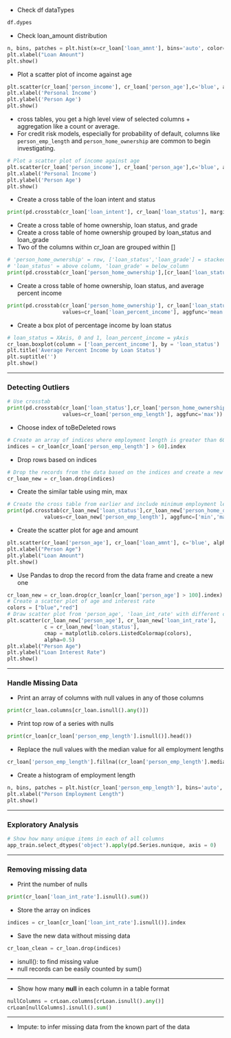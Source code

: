 * Check df dataTypes
```py
df.dypes
```
* Check loan_amount distribution
```py
n, bins, patches = plt.hist(x=cr_loan['loan_amnt'], bins='auto', color='blue',alpha=0.7, rwidth=0.85)
plt.xlabel("Loan Amount")
plt.show()
```
* Plot a scatter plot of income against age
```py
plt.scatter(cr_loan['person_income'], cr_loan['person_age'],c='blue', alpha=0.5)
plt.xlabel('Personal Income')
plt.ylabel('Person Age')
plt.show()
```
* cross tables, you get a high level view of selected columns + aggregation like a count or average. 
* For credit risk models, especially for probability of default, columns like ```person_emp_length``` and ```person_home_ownership``` are common to begin investigating.
```py
# Plot a scatter plot of income against age
plt.scatter(cr_loan['person_income'], cr_loan['person_age'],c='blue', alpha=0.5)
plt.xlabel('Personal Income')
plt.ylabel('Person Age')
plt.show()
```
* Create a cross table of the loan intent and status
```py
print(pd.crosstab(cr_loan['loan_intent'], cr_loan['loan_status'], margins = True))
```
* Create a cross table of home ownership, loan status, and grade
* Create a cross table of home ownership grouped by loan_status and loan_grade
* Two of the columns within cr_loan are grouped within []
```py
# 'person_home_ownership' = row, ['loan_status','loan_grade'] = stacked columns, value=normalCount
# 'loan_status' = above column, 'loan_grade' = below_column
print(pd.crosstab(cr_loan['person_home_ownership'],[cr_loan['loan_status'],cr_loan['loan_grade']]))
```
* Create a cross table of home ownership, loan status, and average percent income
```py
print(pd.crosstab(cr_loan['person_home_ownership'], cr_loan['loan_status'],
                  values=cr_loan['loan_percent_income'], aggfunc='mean'))
```
* Create a box plot of percentage income by loan status
```py
# loan_status = XAxis, 0 and 1, loan_percent_income = yAxis
cr_loan.boxplot(column = ['loan_percent_income'], by = 'loan_status')
plt.title('Average Percent Income by Loan Status')
plt.suptitle('')
plt.show()
```
---
### Detecting Outliers
```py
# Use crosstab
print(pd.crosstab(cr_loan['loan_status'],cr_loan['person_home_ownership'],
                  values=cr_loan['person_emp_length'], aggfunc='max'))
```
* Choose index of toBeDeleted rows
```py
# Create an array of indices where employment length is greater than 60
indices = cr_loan[cr_loan['person_emp_length'] > 60].index
```
* Drop rows based on indices
```py
# Drop the records from the data based on the indices and create a new dataframe
cr_loan_new = cr_loan.drop(indices)
```
* Create the similar table using min, max
```py
# Create the cross table from earlier and include minimum employment length
print(pd.crosstab(cr_loan_new['loan_status'],cr_loan_new['person_home_ownership'],
            values=cr_loan_new['person_emp_length'], aggfunc=['min','max']))
```
* Create the scatter plot for age and amount
```py
plt.scatter(cr_loan['person_age'], cr_loan['loan_amnt'], c='blue', alpha=0.5)
plt.xlabel("Person Age")
plt.ylabel("Loan Amount")
plt.show()
```
* Use Pandas to drop the record from the data frame and create a new one
```py
cr_loan_new = cr_loan.drop(cr_loan[cr_loan['person_age'] > 100].index)
# Create a scatter plot of age and interest rate
colors = ["blue","red"]
# Draw scatter plot from 'person_age', 'loan_int_rate' with different color of plot based on different status of 'loan_status'
plt.scatter(cr_loan_new['person_age'], cr_loan_new['loan_int_rate'], 
            c = cr_loan_new['loan_status'],
            cmap = matplotlib.colors.ListedColormap(colors),
            alpha=0.5)
plt.xlabel("Person Age")
plt.ylabel("Loan Interest Rate")
plt.show()
```
---
### Handle Missing Data
* Print an array of columns with null values in any of those columns
```py
print(cr_loan.columns[cr_loan.isnull().any()])
```
* Print top row of a series with nulls
```py
print(cr_loan[cr_loan['person_emp_length'].isnull()].head())
```
* Replace the null values with the median value for all employment lengths
```py
cr_loan['person_emp_length'].fillna((cr_loan['person_emp_length'].median()), inplace=True)
```
* Create a histogram of employment length
```py
n, bins, patches = plt.hist(cr_loan['person_emp_length'], bins='auto', color='blue')
plt.xlabel("Person Employment Length")
plt.show()
```
---
### Exploratory Analysis
```py
# Show how many unique items in each of all columns
app_train.select_dtypes('object').apply(pd.Series.nunique, axis = 0)
```


---
### Removing missing data
* Print the number of nulls
```py
print(cr_loan['loan_int_rate'].isnull().sum())
```
* Store the array on indices
```py
indices = cr_loan[cr_loan['loan_int_rate'].isnull()].index
```
* Save the new data without missing data
```py
cr_loan_clean = cr_loan.drop(indices)
```
* isnull(): to find missing value
* null records can be easily counted by sum()
---
* Show how many **null** in each column in a table format
```py
nullColumns = crLoan.columns[crLoan.isnull().any()]
crLoan[nullColumns].isnull().sum()
```
---
* Impute: to infer missing data from the known part of the data

